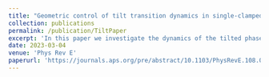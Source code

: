 ```yaml
---
title: "Geometric control of tilt transition dynamics in single-clamped thermalized elastic sheets"
collection: publications
permalink: /publication/TiltPaper
excerpt: 'In this paper we investigate the dynamics of the tilted phase of thermalized cantilevers.'
date: 2023-03-04
venue: 'Phys Rev E'
paperurl: 'https://journals.aps.org/pre/abstract/10.1103/PhysRevE.108.045002'
---
```

